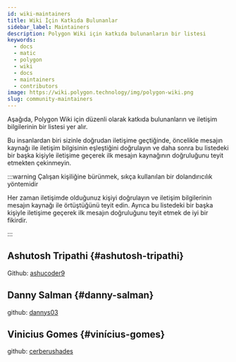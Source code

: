 ```yaml
---
id: wiki-maintainers
title: Wiki İçin Katkıda Bulunanlar
sidebar_label: Maintainers
description: Polygon Wiki için katkıda bulunanların bir listesi
keywords:
  - docs
  - matic
  - polygon
  - wiki
  - docs
  - maintainers
  - contributors
image: https://wiki.polygon.technology/img/polygon-wiki.png
slug: community-maintainers
---
```


Aşağıda, Polygon Wiki için düzenli olarak katkıda bulunanların ve
iletişim bilgilerinin bir listesi yer alır.

Bu insanlardan biri sizinle doğrudan iletişime geçtiğinde, öncelikle
mesajın kaynağı ile iletişim bilgisinin eşleştiğini doğrulayın ve daha sonra
bu listedeki bir başka kişiyle iletişime geçerek ilk mesajın kaynağının doğruluğunu teyit etmekten
çekinmeyin.

:::warning Çalışan kişiliğine bürünmek, sıkça kullanılan bir dolandırıcılık yöntemidir

Her zaman iletişimde olduğunuz kişiyi doğrulayın ve
iletişim bilgilerinin mesajın kaynağı ile örtüştüğünü teyit edin.
Ayrıca bu listedeki bir başka kişiyle iletişime geçerek
ilk mesajın doğruluğunu teyit etmek de iyi bir fikirdir.

:::

## Ashutosh Tripathi {#ashutosh-tripathi}

Github: [ashucoder9](https://github.com/ashucoder9)

## Danny Salman {#danny-salman}

github: [dannys03](https://github.com/DannyS03)

## Vinicius Gomes {#vinícius-gomes}

github: [cerberushades](https://github.com/cerberushades)
